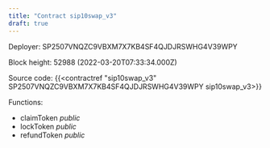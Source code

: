 ```yaml
---
title: "Contract sip10swap_v3"
draft: true
---
```

Deployer: SP2507VNQZC9VBXM7X7KB4SF4QJDJRSWHG4V39WPY


 



Block height: 52988 (2022-03-20T07:33:34.000Z)

Source code: {{<contractref "sip10swap_v3" SP2507VNQZC9VBXM7X7KB4SF4QJDJRSWHG4V39WPY sip10swap_v3>}}

Functions:

* claimToken _public_
* lockToken _public_
* refundToken _public_
